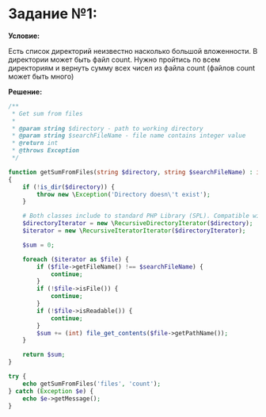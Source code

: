 # Задание №1:

**Условие:**

Есть список директорий неизвестно насколько большой вложенности. В директории может быть файл count. Нужно пройтись по всем директориям и вернуть сумму всех чисел из файла count (файлов count может быть много)

**Решение:**

```php
/**
 * Get sum from files
 *
 * @param string $directory - path to working directory
 * @param string $searchFileName - file name contains integer value
 * @return int
 * @throws Exception
 */

function getSumFromFiles(string $directory, string $searchFileName) : int
{
    if (!is_dir($directory)) {
        throw new \Exception('Directory doesn\'t exist');
    }

    # Both classes include to standard PHP Library (SPL). Compatible with PHP 5, PHP 7, PHP 8
    $directoryIterator = new \RecursiveDirectoryIterator($directory);
    $iterator = new \RecursiveIteratorIterator($directoryIterator);

    $sum = 0;

    foreach ($iterator as $file) {
        if ($file->getFileName() !== $searchFileName) {
            continue;
        }
        if (!$file->isFile()) {
            continue;
        }
        if (!$file->isReadable()) {
            continue;
        }
        $sum += (int) file_get_contents($file->getPathName());
    }

    return $sum;
}

try {
    echo getSumFromFiles('files', 'count');
} catch (Exception $e) {
    echo $e->getMessage();
}

```